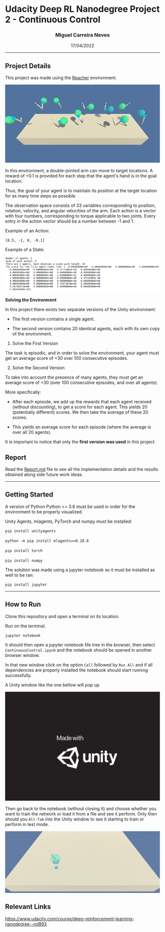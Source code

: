 # Udacity Deep RL Nanodegree Project 2 - Continuous Control

### <p style="text-align: center;">Miguel Carreira Neves</p>
<p style="text-align: center;">17/04/2022</p>

---

## Project Details

This project was made using the [Reacher](https://github.com/Unity-Technologies/ml-agents/blob/main/docs/Learning-Environment-Examples.md#reacher) environment.

<IMG SRC="./imgs/reacherEnv.gif" width = "600" >

In this environment, a double-jointed arm can move to target locations. A reward of +0.1 is provided for each step that the agent's hand is in the goal location. 

Thus, the goal of your agent is to maintain its position at the target location for as many time steps as possible.

The observation space consists of 33 variables corresponding to position, rotation, velocity, and angular velocities of the arm. Each action is a vector with four numbers, corresponding to torque applicable to two joints. Every entry in the action vector should be a number between -1 and 1.

Example of an Action: 
```
[0.5, -1, 0, -0.1]
```
Example of a State:

![State Example](./imgs/state.png)


**Solving the Environment**

In this project there exists two separate versions of the Unity environment:

- The first version contains a single agent.

- The second version contains 20 identical agents, each with its own copy of the environment.

1. Solve the First Version

The task is episodic, and in order to solve the environment, your agent must get an average score of +30 over 100 consecutive episodes.

2. Solve the Second Version

To take into account the presence of many agents, they must get an average score of +30 (over 100 consecutive episodes, and over all agents).

More specifically:

* After each episode, we add up the rewards that each agent received (without discounting), to get a score for each agent. This yields 20 (potentially different) scores. We then take the average of these 20 scores.

* This yields an average score for each episode (where the average is over all 20 agents).

It is important to notice that only the **first version was used** in this project.



## Report

Read the <a href="./Report.md">Report.md</a> file to see all the implementation details and the results obtained along side future work ideas.

---

## Getting Started

A version of Python Python <= 3.6 must be used in order for the environment to be properly visualized.

Unity Agents, mlagents, PyTorch and numpy must be installed:
```
pip install unityagents

python -m pip install mlagents==0.28.0

pip install torch

pip install numpy
```
The solution was made using a jupyter notebook so it must be installed as well to be ran:
```
pip install jupyter
```
---

## How to Run

Clone this repository and open a terminal on its location.

Run on the terminal.

```
jupyter notebook
```

 It should then open a jupyter notebook file tree in the browser, then select `ContinuousControl.ipynb` and the notebook should be opened in another browser window.

In that new window click on the option `Cell` followed by `Run All` and if all dependencies are properly installed the notebook should start running successfully.

A Unity window like the one bellow will pop up.


![Unity Window](./imgs/unityWindow.png)

Then go back to the notebook (without closing it) and choose whether you want to train the network or load it from a file and see it perform. 
Only then should you `Alt-Tab` into the Unity window to see it starting to train or perform in test mode.

<IMG class="cropped" SRC="./imgs/randomReacher.gif" width = "600" >

## Relevant Links

https://www.udacity.com/course/deep-reinforcement-learning-nanodegree--nd893

<style>
.cropped {
width: 600px; 
height: 200px; 
object-fit: cover;
}
</style>